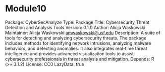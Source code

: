 # Module10
Package: CyberSecAnalyze
Type: Package
Title: Cybersecurity Threat Detection and Analysis Tools
Version: 0.1.0
Author: Alicja Waskowski
Maintainer: Alicja Waskowski <amwaskowski@usf.edu>
Description: A suite of tools for detecting and analyzing cybersecurity threats. 
    The package includes methods for identifying network intrusions, analyzing 
    malware behaviors, and detecting anomalies. It also integrates real-time 
    threat intelligence and provides advanced visualization tools to assist 
    cybersecurity professionals in threat analysis and mitigation.
Depends: R (>= 3.1.2)
License: CC0
LazyData: true
